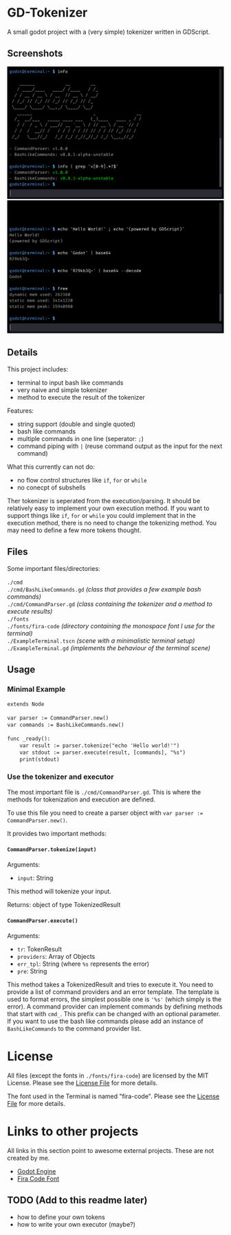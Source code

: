 # GD-Tokenizer

A small godot project with a (very simple) tokenizer written in GDScript.

## Screenshots

![Screenshot showing grep working with piped output](screenshot_2.png)
![Screenshot showing base64 in piped commands](screenshot_1.png)

## Details

This project includes:
- terminal to input bash like commands
- very naive and simple tokenizer
- method to execute the result of the tokenizer

Features:
- string support (double and single quoted)
- bash like commands
- multiple commands in one line (seperator: `;`)
- command piping with `|` (reuse command output as the input for the next command)

What this currently can not do:
- no flow control structures like `if`, `for` or `while`
- no conecpt of subshells

Ther tokenizer is seperated from the execution/parsing. It should be 
relatively easy to implement your own execution method. If you want
to support things like `if`, `for` or `while` you could implement that
in the execution method, there is no need to change the tokenizing method.
You may need to define a few more tokens thought.

## Files

Some important files/directories:

`./cmd`  
`./cmd/BashLikeCommands.gd` _(class that provides a few example bash commands)_  
`./cmd/CommandParser.gd` _(class containing the tokenizer and a method to execute results)_  
`./fonts`  
`./fonts/fira-code` _(directory containing the monospace font I use for the terminal)_  
`./ExampleTerminal.tscn` _(scene with a minimalistic terminal setup)_  
`./ExampleTerminal.gd` _(implements the behaviour of the terminal scene)_  

## Usage

### Minimal Example

```gdscript
extends Node

var parser := CommandParser.new()
var commands := BashLikeCommands.new()

func _ready():
    var result := parser.tokenize("echo 'Hello world!'")
    var stdout := parser.execute(result, [commands], "%s")
    print(stdout)
```

### Use the tokenizer and executor

The most important file is `./cmd/CommandParser.gd`. This is where the methods
for tokenization and execution are defined.

To use this file you need to create a parser object with `var parser := CommandParser.new()`.

It provides two important methods:

#### `CommandParser.tokenize(input)`

Arguments:
- `input`: String

This method will tokenize your input.

Returns: object of type TokenizedResult

#### `CommandParser.execute()`

Arguments:
- `tr`: TokenResult
- `providers`: Array of Objects
- `err_tpl`: String (where `%s` represents the error)
- `pre`: String

This method takes a TokenizedResult and tries to execute it. You need to provide
a list of command providers and an error template. The template is used to 
format errors, the simplest possible one is `'%s'` (which simply is the error).
A command provider can implement commands by defining methods that start with
`cmd_`. This prefix can be changed with an optional parameter. If you want to use
the bash like commands please add an instance of `BashLikeCommands` to the command
provider list.

# License

All files (except the fonts in `./fonts/fira-code`) are licensed by the MIT License.
Please see the [License File](LICENSE) for more details.

The font used in the Terminal is named "fira-code". Please see the [License File](fonts/fira-code/OFL.txt) for more details.

# Links to other projects

All links in this section point to awesome external projects.
These are not created by me.

- [Godot Engine](https://godotengine.org/)
- [Fira Code Font](https://github.com/tonsky/FiraCode)

## TODO (Add to this readme later)
- how to define your own tokens
- how to write your own executor (maybe?)

